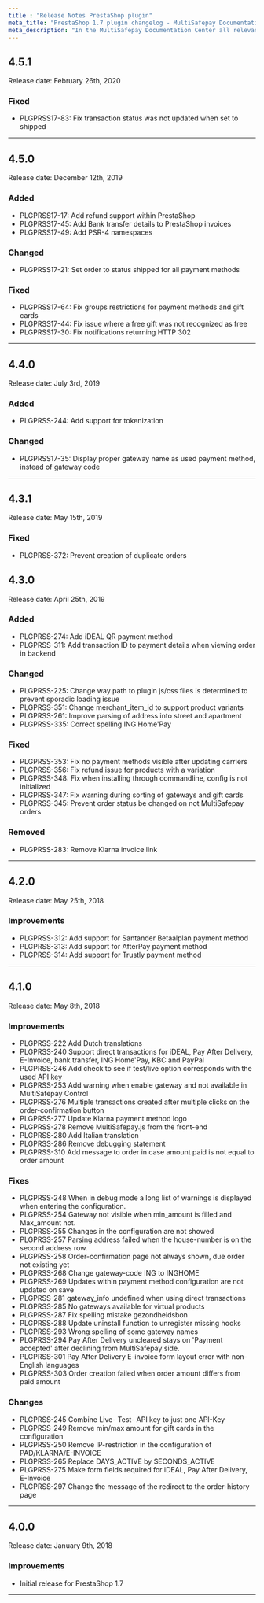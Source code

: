 ```yaml
---
title : "Release Notes PrestaShop plugin"
meta_title: "PrestaShop 1.7 plugin changelog - MultiSafepay Documentation Center"
meta_description: "In the MultiSafepay Documentation Center all relevant information regarding our Plugins and API. As well as Support pages for Payment Method, Tools and General Questions. You can also find the contact details of our Support Team and Integration Team."
---
```


## 4.5.1
Release date: February 26th, 2020

### Fixed
+ PLGPRSS17-83: Fix transaction status was not updated when set to shipped

***

## 4.5.0
Release date: December 12th, 2019

### Added
+ PLGPRSS17-17: Add refund support within PrestaShop
+ PLGPRSS17-45: Add Bank transfer details to PrestaShop invoices
+ PLGPRSS17-49: Add PSR-4 namespaces

### Changed
+ PLGPRSS17-21: Set order to status shipped for all payment methods

### Fixed
+ PLGPRSS17-64: Fix groups restrictions for payment methods and gift cards
+ PLGPRSS17-44: Fix issue where a free gift was not recognized as free
+ PLGPRSS17-30: Fix notifications returning HTTP 302

***

## 4.4.0
Release date: July 3rd, 2019

### Added
+ PLGPRSS-244: Add support for tokenization

### Changed
+ PLGPRSS17-35: Display proper gateway name as used payment method, instead of gateway code

***

## 4.3.1
Release date: May 15th, 2019

### Fixed
+ PLGPRSS-372: Prevent creation of duplicate orders

## 4.3.0
Release date: April 25th, 2019

### Added
+ PLGPRSS-274: Add iDEAL QR payment method
+ PLGPRSS-311: Add transaction ID to payment details when viewing order in backend

### Changed
+ PLGPRSS-225: Change way path to plugin js/css files is determined to prevent sporadic loading issue
+ PLGPRSS-351: Change merchant_item_id to support product variants
+ PLGPRSS-261: Improve parsing of address into street and apartment
+ PLGPRSS-335: Correct spelling ING Home'Pay

### Fixed
+ PLGPRSS-353: Fix no payment methods visible after updating carriers
+ PLGPRSS-356: Fix refund issue for products with a variation
+ PLGPRSS-348: Fix when installing through commandline, config is not initialized
+ PLGPRSS-347: Fix warning during sorting of gateways and gift cards
+ PLGPRSS-345: Prevent order status be changed on not MultiSafepay orders

### Removed
+ PLGPRSS-283: Remove Klarna invoice link

***

## 4.2.0
Release date: May 25th, 2018

### Improvements
+ PLGPRSS-312: Add support for Santander Betaalplan payment method
+ PLGPRSS-313: Add support for AfterPay payment method
+ PLGPRSS-314: Add support for Trustly payment method

***

## 4.1.0
Release date: May 8th, 2018

### Improvements
+ PLGPRSS-222 Add Dutch translations
+ PLGPRSS-240 Support direct transactions for iDEAL, Pay After Delivery, E-Invoice, bank transfer, ING Home'Pay, KBC and PayPal
+ PLGPRSS-246 Add check to see if test/live option corresponds with the used API key
+ PLGPRSS-253 Add warning when enable gateway and not available in MultiSafepay Control
+ PLGPRSS-276 Multiple transactions created after multiple clicks on the order-confirmation button
+ PLGPRSS-277 Update Klarna payment method logo
+ PLGPRSS-278 Remove MultiSafepay.js from the front-end
+ PLGPRSS-280 Add Italian translation
+ PLGPRSS-286 Remove debugging statement
+ PLGPRSS-310 Add message to order in case amount paid is not equal to order amount

### Fixes
+ PLGPRSS-248 When in debug mode a long list of warnings is displayed when entering the configuration.
+ PLGPRSS-254 Gateway not visible when min_amount is filled and Max_amount not.
+ PLGPRSS-255 Changes in the configuration are not showed
+ PLGPRSS-257 Parsing address failed when the house-number is on the second address row.
+ PLGPRSS-258 Order-confirmation page not always shown, due order not existing yet
+ PLGPRSS-268 Change gateway-code ING to INGHOME
+ PLGPRSS-269 Updates within payment method configuration are not updated on save
+ PLGPRSS-281 gateway_info undefined when using direct transactions
+ PLGPRSS-285 No gateways available for virtual products
+ PLGPRSS-287 Fix spelling mistake gezondheidsbon
+ PLGPRSS-288 Update uninstall function to unregister missing hooks
+ PLGPRSS-293 Wrong spelling of some gateway names
+ PLGPRSS-294 Pay After Delivery uncleared stays on 'Payment accepted' after declining from MultiSafepay side.
+ PLGPRSS-301 Pay After Delivery E-invoice form layout error with non-English languages
+ PLGPRSS-303 Order creation failed when order amount differs from paid amount

### Changes
+ PLGPRSS-245 Combine Live- Test- API key to just one API-Key
+ PLGPRSS-249 Remove min/max amount for gift cards in the configuration
+ PLGPRSS-250 Remove IP-restriction in the configuration of PAD/KLARNA/E-INVOICE
+ PLGPRSS-265 Replace DAYS_ACTIVE by SECONDS_ACTIVE
+ PLGPRSS-275 Make form fields required for iDEAL, Pay After Delivery, E-Invoice
+ PLGPRSS-297 Change the message of the redirect to the order-history page

***

## 4.0.0
Release date: January 9th, 2018

### Improvements
+ Initial release for PrestaShop 1.7

***
